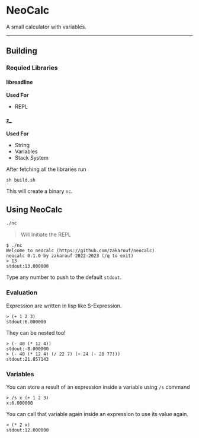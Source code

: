 # NeoCalc

A small calculator with variables.

---

## Building

### Requied Libraries

#### libreadline
**Used For**
- REPL

#### [z_](https://github.com/zakarouf/z_)
**Used For**
  - String
  - Variables
  - Stack System

After fetching all the libraries run
```
sh build.sh
```

This will create a binary `nc`.

## Using NeoCalc

```sh
./nc
```
> Will Initiate the REPL

```racket
$ ./nc
Welcome to neocalc (https://github.com/zakarouf/neocalc)
neocalc 0.1.0 by zakarouf 2022-2023 (/q to exit)
> 13
stdout:13.000000
```
Type any number to push to the default `stdout`.

### Evaluation

Expression are written in lisp like S-Expression.
```racket
> (+ 1 2 3)
stdout:6.000000
```

They can be nested too!
```racket
> (- 40 (* 12 4))
stdout:-8.000000
> (- 40 (* 12 4) (/ 22 7) (+ 24 (- 20 77)))
stdout:21.857143
```

### Variables

You can store a result of an expression inside a variable using `/s` command
```racket
> /s x (+ 1 2 3)
x:6.000000
```

You can call that variable again inside an expression to use its value again.
```racket
> (* 2 x)
stdout:12.000000
```

